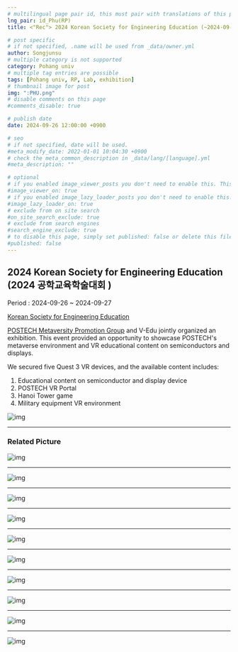 ```yaml
---
# multilingual page pair id, this must pair with translations of this page. (This name must be unique)
lng_pair: id_Phu(RP)
title: <"Rec"> 2024 Korean Society for Engineering Education (~2024-09-27)

# post specific
# if not specified, .name will be used from _data/owner.yml
author: Songjunsu
# multiple category is not supported
category: Pohang univ
# multiple tag entries are possible
tags: [Pohang univ, RP, Lab, exhibition]
# thumbnail image for post
img: ":PHU.png"
# disable comments on this page
#comments_disable: true

# publish date
date: 2024-09-26 12:00:00 +0900

# seo
# if not specified, date will be used.
#meta_modify_date: 2022-01-01 10:04:30 +0900
# check the meta_common_description in _data/lang/[language].yml
#meta_description: ""

# optional
# if you enabled image_viewer_posts you don't need to enable this. This is only if image_viewer_posts = false
#image_viewer_on: true
# if you enabled image_lazy_loader_posts you don't need to enable this. This is only if image_lazy_loader_posts = false
#image_lazy_loader_on: true
# exclude from on site search
#on_site_search_exclude: true
# exclude from search engines
#search_engine_exclude: true
# to disable this page, simply set published: false or delete this file
#published: false
---
```

<!-- outline-start -->
## 2024 Korean Society for Engineering Education  (2024 공학교육학술대회 ) 

Period : 2024-09-26 ~ 2024-09-27

[Korean Society for Engineering Education](https://www.ksee.org/html/)

 [POSTECH Metaversity Promotion Group](https://metaversity.postech.ac.kr/) and V-Edu jointly organized an exhibition. This event provided an opportunity to showcase POSTECH's metaverse environment and VR educational content on semiconductors and displays.

We secured five Quest 3 VR devices, and the available content includes:

1. Educational content on semiconductor and display device
2. POSTECH VR Portal
3. Hanoi Tower game
4. Military equipment VR environment

![img](:EEC-poster.png)

***

### Related Picture

![img](:EEC-01.jpeg)

***

![img](:EEC-02.jpeg)

***

![img](:EEC-03.jpeg)

***

![img](:EEC-04.jpeg)

***

![img](:EEC-1.jpeg)

***

![img](:EEC-2.jpeg)

***

![img](:EEC-3.jpeg)

***

![img](:EEC-4.jpeg)

***

![img](:EEC-5.jpeg)

***

![img](:EEC-6.jpeg)


